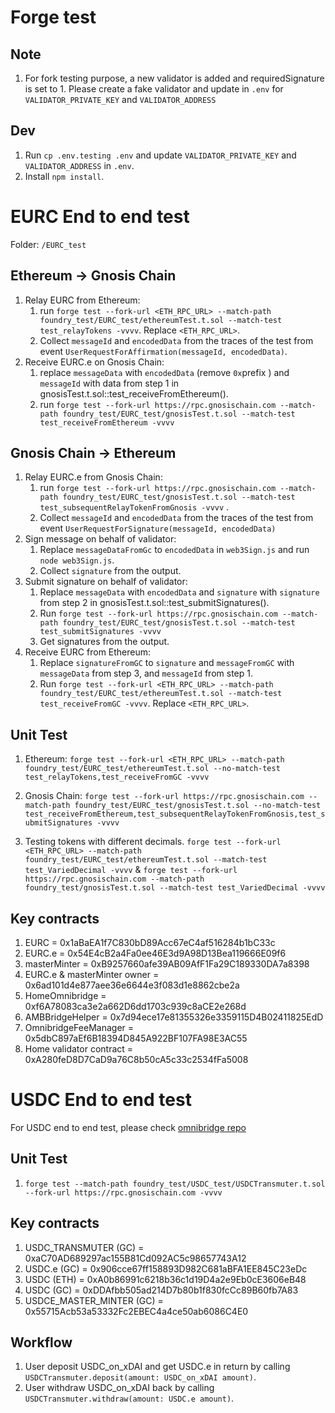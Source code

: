 # Forge test

## Note

1. For fork testing purpose, a new validator is added and requiredSignature is
   set to 1. Please create a fake validator and update in `.env` for
   `VALIDATOR_PRIVATE_KEY` and `VALIDATOR_ADDRESS`

## Dev

1. Run `cp .env.testing .env` and update `VALIDATOR_PRIVATE_KEY` and
   `VALIDATOR_ADDRESS` in `.env`.
2. Install `npm install`.

# EURC End to end test

Folder: `/EURC_test`

## Ethereum -> Gnosis Chain

1. Relay EURC from Ethereum:
   1. run
      `forge test --fork-url <ETH_RPC_URL> --match-path foundry_test/EURC_test/ethereumTest.t.sol --match-test test_relayTokens -vvvv`.
      Replace `<ETH_RPC_URL>`.
   2. Collect `messageId` and `encodedData` from the traces of the test from
      event `UserRequestForAffirmation(messageId, encodedData)`.
2. Receive EURC.e on Gnosis Chain:
   1. replace `messageData` with `encodedData` (remove `0x`prefix ) and
      `messageId` with data from step 1 in
      gnosisTest.t.sol::test_receiveFromEthereum().
   2. run
      `forge test --fork-url https://rpc.gnosischain.com --match-path foundry_test/EURC_test/gnosisTest.t.sol --match-test test_receiveFromEthereum -vvvv`

## Gnosis Chain -> Ethereum

1. Relay EURC.e from Gnosis Chain:
   1. run
      `forge test --fork-url https://rpc.gnosischain.com --match-path foundry_test/EURC_test/gnosisTest.t.sol --match-test test_subsequentRelayTokenFromGnosis -vvvv`
      .
   2. Collect `messageId` and `encodedData` from the traces of the test from
      event `UserRequestForSignature(messageId, encodedData)`
2. Sign message on behalf of validator:
   1. Replace `messageDataFromGc` to `encodedData` in `web3Sign.js` and run
      `node web3Sign.js`.
   2. Collect `signature` from the output.
3. Submit signature on behalf of validator:
   1. Replace `messageData` with `encodedData` and `signature` with `signature`
      from step 2 in gnosisTest.t.sol::test_submitSignatures().
   2. Run
      `forge test --fork-url https://rpc.gnosischain.com --match-path foundry_test/EURC_test/gnosisTest.t.sol --match-test test_submitSignatures -vvvv`
   3. Get signatures from the output.
4. Receive EURC from Ethereum:
   1. Replace `signatureFromGC` to `signature` and `messageFromGC` with
      `messageData` from step 3, and `messageId` from step 1.
   2. Run
      `forge test --fork-url <ETH_RPC_URL> --match-path foundry_test/EURC_test/ethereumTest.t.sol --match-test test_receiveFromGC -vvvv`.
      Replace `<ETH_RPC_URL>`.

## Unit Test

1. Ethereum:
   `forge test --fork-url <ETH_RPC_URL> --match-path foundry_test/EURC_test/ethereumTest.t.sol --no-match-test test_relayTokens,test_receiveFromGC -vvvv`
2. Gnosis Chain:
   `forge test --fork-url https://rpc.gnosischain.com --match-path foundry_test/EURC_test/gnosisTest.t.sol --no-match-test test_receiveFromEthereum,test_subsequentRelayTokenFromGnosis,test_submitSignatures -vvvv`

3. Testing tokens with different decimals.
   `forge test --fork-url <ETH_RPC_URL> --match-path foundry_test/EURC_test/ethereumTest.t.sol --match-test test_VariedDecimal -vvvv`
   &
   `forge test --fork-url https://rpc.gnosischain.com --match-path foundry_test/gnosisTest.t.sol --match-test test_VariedDecimal -vvvv`

## Key contracts

1. EURC = 0x1aBaEA1f7C830bD89Acc67eC4af516284b1bC33c
2. EURC.e = 0x54E4cB2a4Fa0ee46E3d9A98D13Bea119666E09f6
3. masterMinter = 0xB9257660afe39AB09AfF1Fa29C189330DA7a8398
4. EURC.e & masterMinter owner = 0x6ad101d4e877aee36e6644e3f083d1e8862cbe2a
5. HomeOmnibridge = 0xf6A78083ca3e2a662D6dd1703c939c8aCE2e268d
6. AMBBridgeHelper = 0x7d94ece17e81355326e3359115D4B02411825EdD
7. OmnibridgeFeeManager = 0x5dbC897aEf6B18394D845A922BF107FA98E3AC55
8. Home validator contract = 0xA280feD8D7CaD9a76C8b50cA5c33c2534fFa5008

# USDC End to end test

For USDC end to end test, please check
[omnibridge repo](https://github.com/zengzengzenghuy/omnibridge/tree/feat/usdc_upgrade/usdc_test)

## Unit Test

1. `forge test --match-path foundry_test/USDC_test/USDCTransmuter.t.sol --fork-url https://rpc.gnosischain.com -vvvv`

## Key contracts

1. USDC_TRANSMUTER (GC) = 0xaC70AD689297ac155B81Cd092AC5c98657743A12
2. USDC.e (GC) = 0x906cce67ff158893D982C681aBFA1EE845C23eDc
3. USDC (ETH) = 0xA0b86991c6218b36c1d19D4a2e9Eb0cE3606eB48
4. USDC (GC) = 0xDDAfbb505ad214D7b80b1f830fcCc89B60fb7A83
5. USDCE_MASTER_MINTER (GC) = 0x55715Acb53a53332Fc2EBEC4a4ce50ab6086C4E0

## Workflow

1. User deposit USDC_on_xDAI and get USDC.e in return by calling
   `USDCTransmuter.deposit(amount: USDC_on_xDAI amount)`.
2. User withdraw USDC_on_xDAI back by calling
   `USDCTransmuter.withdraw(amount: USDC.e amount)`.
